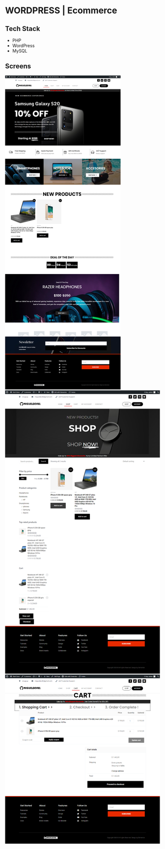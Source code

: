 # WORDPRESS | Ecommerce
## Tech Stack
* PHP
* WordPress
* MySQL
## Screens
![1](./resources/1.png)
![2](./resources/2.png)
![3](./resources/3.png)